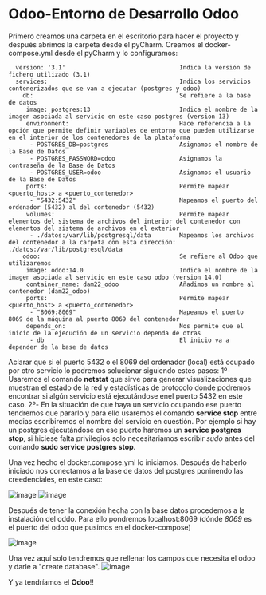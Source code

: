 # Odoo-Entorno de Desarrollo Odoo

Primero creamos una carpeta en el escritorio para hacer el proyecto y después abrimos la carpeta desde el pyCharm. Creamos el docker-compose.yml desde el pyCharm y lo configuramos:

      version: '3.1'                                Indica la versión de fichero utilizado (3.1)
      services:                                     Indica los servicios contenerizados que se van a ejecutar (postgres y odoo)
        db:                                         Se refiere a la base de datos    
         image: postgres:13                         Indica el nombre de la imagen asociada al servicio en este caso postgres (version 13)
         environment:                               Hace referencia a la opción que permite definir variables de entorno que pueden utilizarse en el interior de los contenedores de la plataforma
          - POSTGRES_DB=postgres                    Asignamos el nombre de la Base de Datos    
          - POSTGRES_PASSWORD=odoo                  Asignamos la contraseña de la Base de Datos     
          - POSTGRES_USER=odoo                      Asignamos el usuario de la Base de Datos     
         ports:                                     Permite mapear <puerto_host> a <puerto_contenedor>
          - "5432:5432"                             Mapeamos el puerto del ordenador (5432) al del contenedor (5432)
         volumes:                                   Permite mapear elementos del sistema de archivos del interior del contenedor con elementos del sistema de archivos en el exterior
          - ./datos:/var/lib/postgresql/data        Mapeamos los archivos del contenedor a la carpeta con esta dirección: ./datos:/var/lib/postgresql/data           
        odoo:                                       Se refiere al Odoo que utilizaremos               
         image: odoo:14.0                           Indica el nombre de la imagen asociada al servicio en este caso odoo (version 14.0)                            
         container_name: dam22_odoo                 Añadimos un nombre al contenedor (dam22_odoo)                                
         ports:                                     Permite mapear <puerto_host> a <puerto_contenedor>
          - "8069:8069"                             Mapeamos el puerto 8069 de la máquina al puerto 8069 del contenedor
         depends_on:                                Nos permite que el inicio de la ejecución de un servicio dependa de otras    
          - db                                      El inicio va a depender de la base de datos        
         
Aclarar que si el puerto 5432 o el 8069 del ordenador (local) está ocupado por otro servicio lo podremos 
solucionar siguiendo estes pasos:
    1º- Usaremos el comando **netstat** que sirve para generar visualizaciones que muestran el estado de la red 
        y estadísticas de protocolo donde podremos encontrar si algún servicio está ejecutándose enel puerto 5432 en 
        este caso.
    2º- En la situación de que haya un servicio ocupando ese puerto tendremos que pararlo y para ello usaremos el 
        comando **service stop** entre medias escribiremos el nombre del servicio en cuestión. Por ejemplo si hay un 
        postgres ejecutándose en ese puerto haremos un **service postgres stop**, si hiciese falta privilegios solo 
        necesitariamos escribir _sudo_ antes del comando **sudo service postgres stop**.
       
Una vez hecho el docker.compose.yml lo iniciamos. Después de haberlo iniciado nos conectamos a la base de datos del postgres poninendo las creedenciales, en este caso:

![image](https://user-images.githubusercontent.com/91607146/212317497-2dac7aa7-935c-4688-9298-77963f81ea56.png)
![image](https://user-images.githubusercontent.com/91607146/212642426-12ced54c-ce72-495b-8581-14683e8be531.png)


Después de tener la conexión hecha con la base datos procedemos a la instalación del oddo. Para ello pondremos localhost:8069 (dónde _8069_ es el puerto del odoo que pusimos en el docker-compose)

![image](https://user-images.githubusercontent.com/91607146/213925736-1d42e527-3590-471f-8239-d898c5940abc.png)

Una vez aquí solo tendremos que rellenar los campos que necesita el odoo y darle a "create database".
![image](https://user-images.githubusercontent.com/91607146/213925887-498644c8-a161-4404-891b-146490e26381.png)

Y ya tendríamos el **Odoo**!! 
